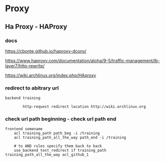 # Proxy

## Ha Proxy - HAProxy

### docs
<https://cbonte.github.io/haproxy-dconv/>

<https://www.haproxy.com/documentation/aloha/9-5/traffic-management/lb-layer7/http-rewrite/>

<https://wiki.archlinux.org/index.php/HAproxy>

### redirect to abitrary url

```text
backend training

        http-request redirect location http://wiki.archlinux.org
```

### check url path beginning - check url path end

```text
frontend somename
    acl training_path path_beg -i /training
    acl training_path_all_the_way path_end -i /training

    # to AND rules specify them back to back
    use_backend test_redirect if training_path training_path_all_the_way acl_github_1
```


